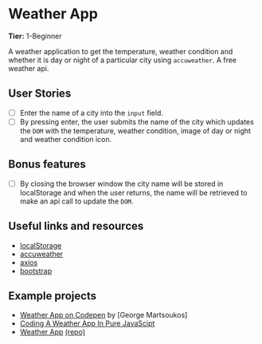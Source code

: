# Weather App

**Tier:** 1-Beginner

A weather application to get the temperature, weather condition and whether it is day or night of a particular city using `accuweather`. A free weather api.

## User Stories

- [ ] Enter the name of a city into the `input` field.
- [ ] By pressing enter, the user submits the name of the city which updates the `DOM` with the temperature, weather condition, image of day or night and weather condition icon.

## Bonus features

- [ ] By closing the browser window the city name will be stored in localStorage and when the user returns, the name will be retrieved to make an api call to update the `DOM`.

## Useful links and resources

- [localStorage](https://developer.mozilla.org/en-US/docs/Web/API/Window/localStorage)
- [accuweather](https://developer.accuweather.com/)
- [axios](https://github.com/axios/axios)
- [bootstrap](https://getbootstrap.com/)

## Example projects

- [Weather App on Codepen](https://codepen.io/tutsplus/pen/gObLaEP) by [George Martsoukos]
- [Coding A Weather App In Pure JavaScipt](https://www.youtube.com/watch?v=ZPG2wGNj6J4)
- [Weather App](https://itsmais.github.io/weather-app/) [(repo)](https://github.com/itsmais/weather-app)

